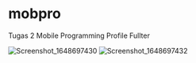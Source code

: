 # mobpro

Tugas 2 Mobile Programming 
Profile Fullter

![Screenshot_1648697430](https://user-images.githubusercontent.com/30525917/160971954-a687efac-5716-44a6-b222-f2a6b8faddbc.png)
![Screenshot_1648697432](https://user-images.githubusercontent.com/30525917/160972011-9b3a7205-daec-496c-901e-7b2f813c99ab.png)
